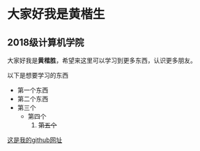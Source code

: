 # 大家好我是黄楷生  
## 2018级计算机学院
大家好我是**黄楷胜**，希望来这里可以学习到更多东西，认识更多朋友。

以下是想要学习的东西
 - 第一个东西
 - 第二个东西
 - 第三个
   - 第四个
      1. ~~第五个~~
 
 [这是我的github网址](https://github.com/ansonmng/ansonnnmm)
